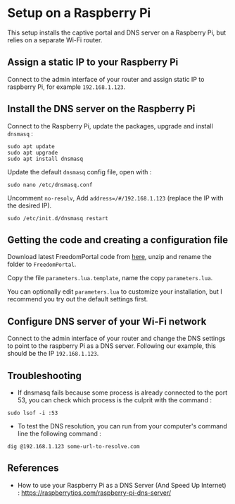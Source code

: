 Setup on a Raspberry Pi
==========================================

This setup installs the captive portal and DNS server on a Raspberry Pi, but relies on a separate Wi-Fi router.


Assign a static IP to your Raspberry Pi
-----------------------------------------

Connect to the admin interface of your router and assign static IP to raspberry Pi, for example `192.168.1.123`.


Install the DNS server on the Raspberry Pi
--------------------------------------------

Connect to the Raspberry Pi, update the packages, upgrade and install `dnsmasq` :

```
sudo apt update
sudo apt upgrade
sudo apt install dnsmasq
```

Update the default `dnsmasq` config file, open with :

```
sudo nano /etc/dnsmasq.conf
```

Uncomment `no-resolv`, Add `address=/#/192.168.1.123` (replace the IP with the desired IP).

```
sudo /etc/init.d/dnsmasq restart
```

Getting the code and creating a configuration file
------------------------------------------------------

Download latest FreedomPortal code from [here](https://github.com/sebpiq/FreedomPortal/archive/master.zip), unzip and rename the folder to `FreedomPortal`.

Copy the file `parameters.lua.template`, name the copy `parameters.lua`.

You can optionally edit `parameters.lua` to customize your installation, but I recommend you try out the default settings first.


Configure DNS server of your Wi-Fi network
---------------------------------------------

Connect to the admin interface of your router and change the DNS settings to point to the raspberry Pi as a DNS server. Following our example, this should be the IP `192.168.1.123`.


Troubleshooting
------------------

- If dnsmasq fails because some process is already connected to the port 53, you can check which process is the culprit with the command : 

```
sudo lsof -i :53
```

- To test the DNS resolution, you can run from your computer's command line the following command :

```
dig @192.168.1.123 some-url-to-resolve.com
```


References
------------

- How to use your Raspberry Pi as a DNS Server (And Speed Up Internet) : https://raspberrytips.com/raspberry-pi-dns-server/